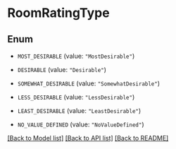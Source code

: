 # RoomRatingType

## Enum


* `MOST_DESIRABLE` (value: `"MostDesirable"`)

* `DESIRABLE` (value: `"Desirable"`)

* `SOMEWHAT_DESIRABLE` (value: `"SomewhatDesirable"`)

* `LESS_DESIRABLE` (value: `"LessDesirable"`)

* `LEAST_DESIRABLE` (value: `"LeastDesirable"`)

* `NO_VALUE_DEFINED` (value: `"NoValueDefined"`)


[[Back to Model list]](../README.md#documentation-for-models) [[Back to API list]](../README.md#documentation-for-api-endpoints) [[Back to README]](../README.md)


